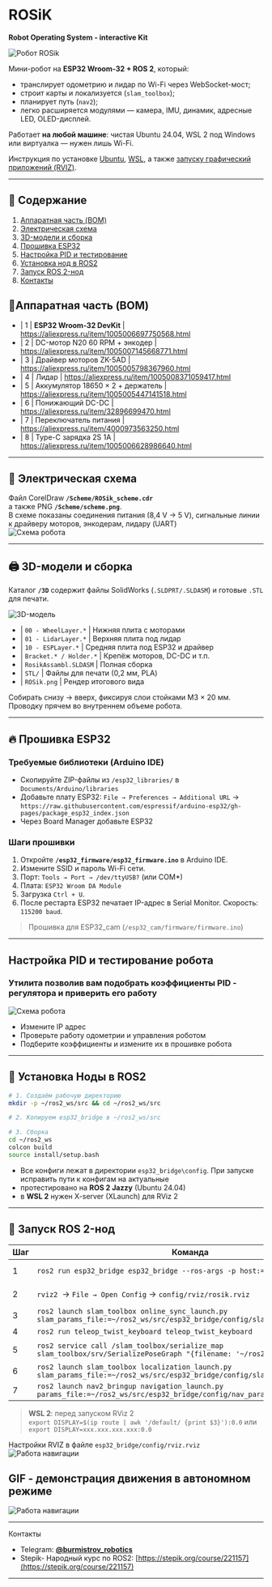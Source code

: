 # ROSiK  
**Robot Operating System - interactive Kit**  

![Робот ROSik](/images/ROSik.png)


Мини-робот на **ESP32 Wroom-32 + ROS 2**, который:
* транслирует одометрию и лидар по Wi-Fi через WebSocket-мост;
* строит карты и локализуется (`slam_toolbox`);
* планирует путь (`nav2`);
* легко расширяется модулями — камера, IMU, динамик, адресные LED, OLED-дисплей.

Работает **на любой машине**: чистая Ubuntu 24.04, WSL 2 под Windows или виртуалка — нужен лишь Wi-Fi.

Инструкция по установке [Ubuntu](https://stepik.org/lesson/1505338/step/1?unit=1525484), [WSL](https://stepik.org/lesson/1505339/step/4?unit=1525485), а также  [запуску графический приложений (RVIZ)](https://stepik.org/lesson/1505339/step/5?unit=1525485).



---

## 📑 Содержание
1. [Аппаратная часть (BOM)](#аппаратная-часть-bom)  
2. [Электрическая схема](#электрическая-схема)  
3. [3D-модели и сборка](#3d-модели-и-сборка)  
4. [Прошивка ESP32](#прошивка-esp32)
5. [Настройка PID и тестирование](#настройка-pid)
6. [Установка нод в ROS2](#установка-по-на-пк)  
7. [Запуск ROS 2-нод](#запуск-ros-2-нод)  
8. [Контакты](#контакты)



## 🛒<a id="аппаратная-часть-bom">Аппаратная часть (BOM)</a>

* | 1 | **ESP32 Wroom-32 DevKit**         | https://aliexpress.ru/item/1005006697750568.html
* | 2 | DC-мотор N20 60 RPM + энкодер     | https://aliexpress.ru/item/1005007145668771.html
* | 3 | Драйвер моторов ZK-5AD            | https://aliexpress.ru/item/1005005798367960.html
* | 4 | Лидар                             | https://aliexpress.ru/item/1005008371059417.html
* | 5 | Аккумулятор 18650 × 2 + держатель | https://aliexpress.ru/item/1005005447141518.html
* | 6 | Понижающий DC-DC                  | https://aliexpress.ru/item/32896699470.html
* | 7 | Переключатель питания             | https://aliexpress.ru/item/4000973563250.html
* | 8 | Type-C зарядка  2S 1A             | https://aliexpress.ru/item/1005006628986640.html


---

## 🔌 <a id="электрическая-схема">Электрическая схема</a>

Файл CorelDraw **`/Scheme/ROSik_scheme.cdr`**  
а также PNG **`/Scheme/scheme.png`**.  
В схеме показаны соединения питания (8,4 V → 5 V), сигнальные линии к драйверу моторов, энкодерам, лидару (UART)  
![Схема робота](/Scheme/scheme.png)

---

## 🖨 <a id="3d-модели-и-сборка">3D-модели и сборка</a>

Каталог **`/3D`** содержит файлы SolidWorks (`.SLDPRT/.SLDASM`) и готовые `.STL` для печати.

![3D-модель](images/3d.png)
* | `00 - WheelLayer.*`    | Нижняя плита с моторами 
* | `01 - LidarLayer.*`    | Верхняя плита под лидар 
* | `10 - ESPLayer.*`      | Средняя плита под ESP32 и драйвер 
* | `Bracket.* / Holder.*` | Крепёж моторов, DC-DC и т.п. 
* | `RosikAssambl.SLDASM`  | Полная сборка 
* | `STL/`                 | Файлы для печати (0,2 мм, PLA) 
* | `ROSik.png`            | Рендер итогового вида 

Собирать снизу → вверх, фиксируя слои стойками M3 × 20 мм. Проводку прячем во внутреннем объеме робота.

---

## 🔥<a id="прошивка-esp32"> Прошивка ESP32 </a>

### Требуемые библиотеки (Arduino IDE)

* Скопируйте ZIP-файлы из `/esp32_libraries/` в `Documents/Arduino/libraries`  
* Добавьте плату ESP32: `File → Preferences → Additional URL` → `https://raw.githubusercontent.com/espressif/arduino-esp32/gh-pages/package_esp32_index.json`
* Через Board Manager добавьте ESP32

### Шаги прошивки

1. Откройте **`/esp32_firmware/esp32_firmware.ino`** в Arduino IDE.  
2. Измените SSID и пароль Wi-Fi сети.  
3. Порт: `Tools → Port → /dev/ttyUSB?` (или COM\*)
4. Плата: `ESP32 Wroom DA Module`
5. Загрузка `Ctrl + U`.  
6. После рестарта ESP32 печатает IP-адрес в Serial Monitor. Скорость: `115200 baud`.

> Прошивка для ESP32_cam (`/esp32_cam/firmware/firmware.ino`) 

---

## <a id="настройка-pid">Настройка PID и тестирование робота</a>

### Утилита позволив вам подобрать коэффициенты PID - регулятора и приверить его работу
![Схема робота](/pythonGUI/gui.png)

* Измените IP адрес
* Проверьте работу одометрии и управления роботом
* Подберите коэффициенты и измените их в прошивке робота

---

## 🐧 Установка Ноды в ROS2

```bash
# 1. Создаём рабочую директорию
mkdir -p ~/ros2_ws/src && cd ~/ros2_ws/src

# 2. Копируем esp32_bridge в ~/ros2_ws/src

# 3. Сборка
cd ~/ros2_ws
colcon build
source install/setup.bash

````

* Все конфиги лежат в директории `esp32_bridge\config`. При запуске исправить пути к конфигам на актуальные
* протестировано на **ROS 2 Jazzy** (Ubuntu 24.04)
* в **WSL 2** нужен X-server (XLaunch) для RViz 2

---

## 🚀<a id="запуск-ros-2-нод"> Запуск ROS 2-нод </a>

| Шаг | Команда                                                                                                                     | Описание            |
| --- | --------------------------------------------------------------------------------------------------------------------------- | ------------------- |
| 1   | `ros2 run esp32_bridge esp32_bridge --ros-args -p host:=<IP_ESP32> `                                                        | WebSocket-мост      |
| 2   | `rviz2`  → `File → Open Config` → `config/rviz/rosik.rviz`                                                                  | Визуализация данных |
| 3   | `ros2 launch slam_toolbox online_sync_launch.py slam_params_file:=~/ros2_ws/src/esp32_bridge/config/slam_param.yaml`        | Онлайн SLAM         |
| 4   | `ros2 run teleop_twist_keyboard teleop_twist_keyboard`                                                                      | Телеуправление      |
| 5   | `ros2 service call /slam_toolbox/serialize_map slam_toolbox/srv/SerializePoseGraph "{filename: '~/ros2_ws/maps/my_map'}"`   | Сохранить карту     |
| 6   | `ros2 launch slam_toolbox localization_launch.py slam_params_file:=~/ros2_ws/src/esp32_bridge/config/slam_localization.yaml`| Локализация         |
| 7   | `ros2 launch nav2_bringup navigation_launch.py params_file:=~/ros2_ws/src/esp32_bridge/config/nav_param.yaml`               | Навигация `nav2`    |

> **WSL 2**: перед запуском RViz 2<br>
> `export DISPLAY=$(ip route | awk '/default/ {print $3}'):0.0` или
> `export DISPLAY=xxx.xxx.xxx.xxx:0.0`

Настройки RVIZ в файле `esp32_bridge/config/rviz.rviz`
![Работа навигации](/images/nav.png)

## GIF - демонстрация движения в автономном режиме
![Работа навигации](/images/ROSIK_nav.gif)

---
<a id="контакты">Контакты</a>
* Telegram: **[@burmistrov\_robotics](https://t.me/burmistrov_robotics)**
* Stepik- Народный курс по ROS2: [https://stepik.org/course/221157](https://stepik.org/course/221157)

---


